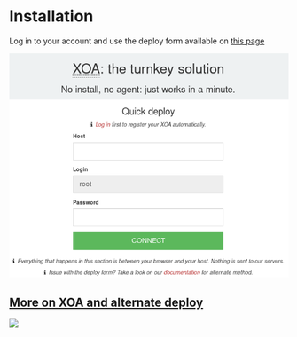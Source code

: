
# Installation

Log in to your account and use the deploy form available on [this page](https://xen-orchestra.com/#!/xoa)

![](./assets/deploy_form.png)

## [More on XOA and alternate deploy](xoa.md)

![](https://xen-orchestra.com/assets/xoa1.png)
